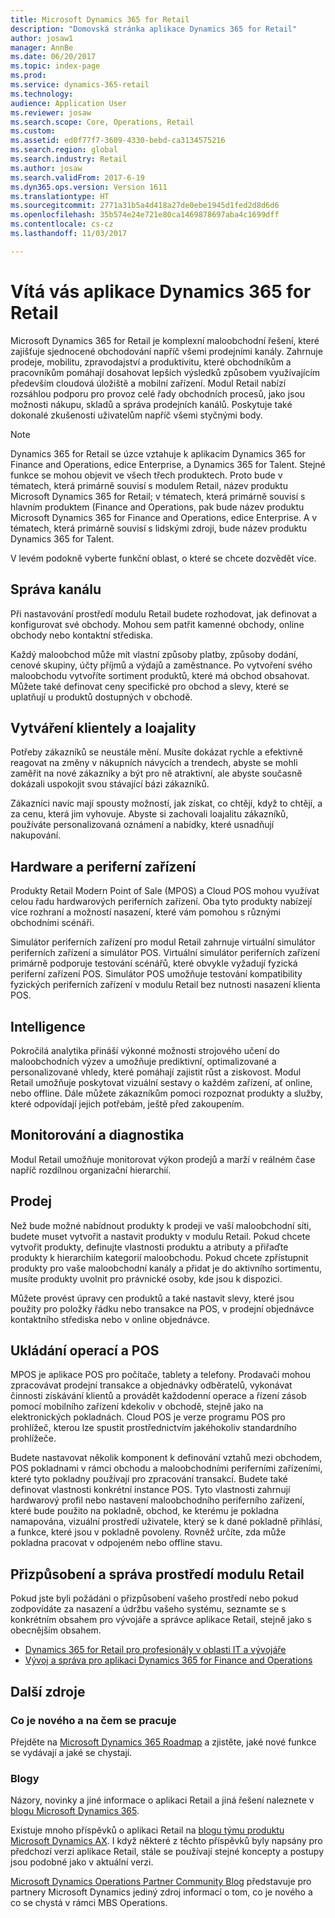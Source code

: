 ```yaml
---
title: Microsoft Dynamics 365 for Retail
description: "Domovská stránka aplikace Dynamics 365 for Retail"
author: josaw1
manager: AnnBe
ms.date: 06/20/2017
ms.topic: index-page
ms.prod: 
ms.service: dynamics-365-retail
ms.technology: 
audience: Application User
ms.reviewer: josaw
ms.search.scope: Core, Operations, Retail
ms.custom: 
ms.assetid: ed0f77f7-3609-4330-bebd-ca3134575216
ms.search.region: global
ms.search.industry: Retail
ms.author: josaw
ms.search.validFrom: 2017-6-19
ms.dyn365.ops.version: Version 1611
ms.translationtype: HT
ms.sourcegitcommit: 2771a31b5a4d418a27de0ebe1945d1fed2d8d6d6
ms.openlocfilehash: 35b574e24e721e80ca1469878697aba4c1699dff
ms.contentlocale: cs-cz
ms.lasthandoff: 11/03/2017

---
```


# <a name="welcome-to-dynamics-365-for-retail"></a>Vítá vás aplikace Dynamics 365 for Retail

Microsoft Dynamics 365 for Retail je komplexní maloobchodní řešení, které zajišťuje sjednocené obchodování napříč všemi prodejními kanály. Zahrnuje prodeje, mobilitu, zpravodajství a produktivitu, které obchodníkům a pracovníkům pomáhají dosahovat lepších výsledků způsobem využívajícím především cloudová úložiště a mobilní zařízení. Modul Retail nabízí rozsáhlou podporu pro provoz celé řady obchodních procesů, jako jsou možnosti nákupu, skladů a správa prodejních kanálů. Poskytuje také dokonalé zkušenosti uživatelům napříč všemi styčnými body.

> [!NOTE] 
> Dynamics 365 for Retail se úzce vztahuje k aplikacím Dynamics 365 for Finance and Operations, edice Enterprise, a Dynamics 365 for Talent. Stejné funkce se mohou objevit ve všech třech produktech. Proto bude v tématech, která primárně souvisí s modulem Retail, název produktu Microsoft Dynamics 365 for Retail; v tématech, která primárně souvisí s hlavním produktem (Finance and Operations, pak bude název produktu Microsoft Dynamics 365 for Finance and Operations, edice Enterprise. A v tématech, která primárně souvisí s lidskými zdroji, bude název produktu Dynamics 365 for Talent. 

V levém podokně vyberte funkční oblast, o které se chcete dozvědět více.

## <a name="channel-management"></a>Správa kanálu
Při nastavování prostředí modulu Retail budete rozhodovat, jak definovat a konfigurovat své obchody. Mohou sem patřit kamenné obchody, online obchody nebo kontaktní střediska.

Každý maloobchod může mít vlastní způsoby platby, způsoby dodání, cenové skupiny, účty příjmů a výdajů a zaměstnance. Po vytvoření svého maloobchodu vytvoříte sortiment produktů, které má obchod obsahovat. Můžete také definovat ceny specifické pro obchod a slevy, které se uplatňují u produktů dostupných v obchodě.

## <a name="clienteling-and-loyalty"></a>Vytváření klientely a loajality
Potřeby zákazníků se neustále mění. Musíte dokázat rychle a efektivně reagovat na změny v nákupních návycích a trendech, abyste se mohli zaměřit na nové zákazníky a být pro ně atraktivní, ale abyste současně dokázali uspokojit svou stávající bázi zákazníků.

Zákazníci navíc mají spousty možností, jak získat, co chtějí, když to chtějí, a za cenu, která jim vyhovuje. Abyste si zachovali loajalitu zákazníků, používáte personalizovaná oznámení a nabídky, které usnadňují nakupování.

## <a name="hardware-and-peripherals"></a>Hardware a periferní zařízení
Produkty Retail Modern Point of Sale (MPOS) a Cloud POS mohou využívat celou řadu hardwarových periferních zařízení. Oba tyto produkty nabízejí více rozhraní a možností nasazení, které vám pomohou s různými obchodními scénáři.

Simulátor periferních zařízení pro modul Retail zahrnuje virtuální simulátor periferních zařízení a simulátor POS. Virtuální simulátor periferních zařízení primárně podporuje testování scénářů, které obvykle vyžadují fyzická periferní zařízení POS. Simulátor POS umožňuje testování kompatibility fyzických periferních zařízení v modulu Retail bez nutnosti nasazení klienta POS.

## <a name="intelligence"></a>Intelligence
Pokročilá analytika přináší výkonné možnosti strojového učení do maloobchodních výzev a umožňuje prediktivní, optimalizované a personalizované vhledy, které pomáhají zajistit růst a ziskovost. Modul Retail umožňuje poskytovat vizuální sestavy o každém zařízení, ať online, nebo offline. Dále můžete zákazníkům pomoci rozpoznat produkty a služby, které odpovídají jejich potřebám, ještě před zakoupením.

## <a name="monitoring-and-diagnosis"></a>Monitorování a diagnostika
Modul Retail umožňuje monitorovat výkon prodejů a marží v reálném čase napříč rozdílnou organizační hierarchií.

## <a name="merchandising"></a>Prodej
Než bude možné nabídnout produkty k prodeji ve vaší maloobchodní síti, budete muset vytvořit a nastavit produkty v modulu Retail. Pokud chcete vytvořit produkty, definujte vlastnosti produktu a atributy a přiřaďte produkty k hierarchiím kategorií maloobchodu. Pokud chcete zpřístupnit produkty pro vaše maloobchodní kanály a přidat je do aktivního sortimentu, musíte produkty uvolnit pro právnické osoby, kde jsou k dispozici.

Můžete provést úpravy cen produktů a také nastavit slevy, které jsou použity pro položky řádku nebo transakce na POS, v prodejní objednávce kontaktního střediska nebo v online objednávce.

## <a name="store-operations-and-pos"></a>Ukládání operací a POS
MPOS je aplikace POS pro počítače, tablety a telefony. Prodavači mohou zpracovávat prodejní transakce a objednávky odběratelů, vykonávat činnosti získávání klientů a provádět každodenní operace a řízení zásob pomocí mobilního zařízení kdekoliv v obchodě, stejně jako na elektronických pokladnách. Cloud POS je verze programu POS pro prohlížeč, kterou lze spustit prostřednictvím jakéhokoliv standardního prohlížeče.

Budete nastavovat několik komponent k definování vztahů mezi obchodem, POS pokladnami v rámci obchodu a maloobchodními periferními zařízeními, které tyto pokladny používají pro zpracování transakcí. Budete také definovat vlastnosti konkrétní instance POS. Tyto vlastnosti zahrnují hardwarový profil nebo nastavení maloobchodního periferního zařízení, které bude použito na pokladně, obchod, ke kterému je pokladna namapována, vizuální prostředí uživatele, který se k dané pokladně přihlásí, a funkce, které jsou v pokladně povoleny. Rovněž určíte, zda může pokladna pracovat v odpojeném nebo offline stavu.

## <a name="customize-and-administer-retail-environments"></a>Přizpůsobení a správa prostředí modulu Retail
Pokud jste byli požádáni o přizpůsobení vašeho prostředí nebo pokud zodpovídáte za nasazení a údržbu vašeho systému, seznamte se s konkrétním obsahem pro vývojáře a správce aplikace Retail, stejně jako s obecnějším obsahem.

- [Dynamics 365 for Retail pro profesionály v oblasti IT a vývojáře](dev-itpro/dev-retail-home-page.md)
- [Vývoj a správa pro aplikaci Dynamics 365 for Finance and Operations](../dev-itpro/dev-tools/developer-home-page.md)

## <a name="additional-resources"></a>Další zdroje
### <a name="whats-new-and-in-development"></a>Co je nového a na čem se pracuje
Přejděte na [Microsoft Dynamics 365 Roadmap](https://roadmap.dynamics.com/) a zjistěte, jaké nové funkce se vydávají a jaké se chystají.

### <a name="blogs"></a>Blogy
Názory, novinky a jiné informace o aplikaci Retail a jiná řešení naleznete v [blogu Microsoft Dynamics 365](https://community.dynamics.com/b/msftdynamicsblog).

Existuje mnoho příspěvků o aplikaci Retail na [blogu týmu produktu Microsoft Dynamics AX](https://blogs.msdn.microsoft.com/dax/). I když některé z těchto příspěvků byly napsány pro předchozí verzi aplikace Retail, stále se používají stejné koncepty a postupy jsou podobné jako v aktuální verzi.

[Microsoft Dynamics Operations Partner Community Blog](https://community.dynamics.com/partner/b/operationspartnercommunityblog) představuje pro partnery Microsoft Dynamics jediný zdroj informací o tom, co je nového a co se chystá v rámci MBS Operations.

